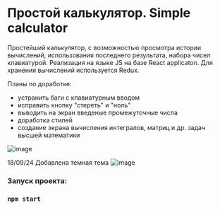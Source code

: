 # Простой калькулятор. Simple calculator

Простейший калькулятор, с возможностью просмотра истории вычислений, использования последнего результата, набора чисел клавиатурой.
Реализация на языке JS на базе React applicaton. Для хранения вычислений используется Redux.

Планы по доработке: 
 - устранить баги с клавиатурным вводом
 - исправить кнопку "стереть" и "ноль"
 - выводить на экран введеные промежуточные числа
 - доработка стилей
 - создание экрана вычисления интегралов, матриц и др. задач высшей математики
   
![image](https://github.com/user-attachments/assets/64fcbe86-d459-463f-b906-ccf2a7450f80)

18/09/24 
Добавлена темная тема
![image](https://github.com/user-attachments/assets/b0440c2f-5287-4d5a-b04d-1abc18b21d03)


### Запуск проекта:
### `npm start`
